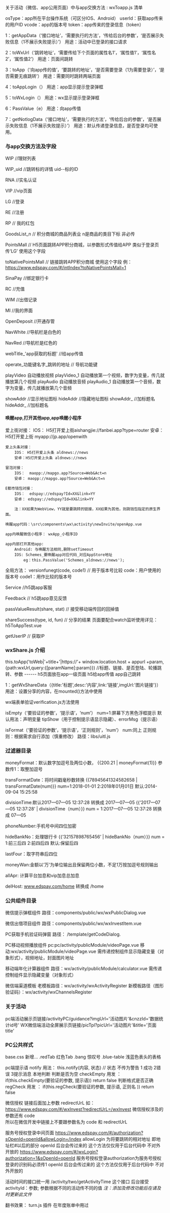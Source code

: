 关于活动（微信、app公用页面）中与app交换方法 :
wxToapp.js 清单

osType：app所在平台操作系统（可区分IOS、Android）
userId：获取app传来的用户ID
vcode：app的版本号
token：app传来的登录信息（token）

1：getAppData（‘接口地址’，‘需要执行的方法’，‘传给后台的参数’，‘是否展示失败信息（1不展示失败提示）’）
	用途：活动中已登录的接口请求  

2：toWxUrl（‘跳转地址’，‘需要传给下个页面的属性名1’，‘属性值1’，‘属性名2’，‘属性值2’）
	用途：页面间跳转 	

3：toApp（‘向app传的值’，‘要跳转的地址’，‘是否需要登录（1为需要登录）’，‘是否需要无痕跳转’）
	用途：需要同时跳转两端页面

4：toAppLogin（）
	用途：app显示提示登录弹框

5：toWxLogin（）
	用途：wx显示提示登录弹框

6：PassValue（e）
	用途：向app传值

7：getNotlogData（‘接口地址’，‘需要执行的方法’，‘传给后台的参数’，‘是否展示失败信息（1不展示失败提示）’）
	用途：默认传递登录信息，是否登录均可使用。


<h3>与app交换方法及字段</h3>

WIP //理财列表

WIP_uid	//跳转标的详情 uid--标的ID

RNA	//实名认证

VIP	//vip页面

LG	//登录

RE	//注册

RP  // 我的红包

GoodsList_n  // 积分商城的商品列表业 n是商品的类目下标 非必传

PointsMall   // H5页面跳转APP积分商城，以参数形式传值给APP  类似于登录页传‘LG’ 使用这个字段

toNativePointsMall  // 链接跳转APP积分商城  使用这个字段 例：https://www.edspay.com/#/intIndex?toNativePointsMall=1 

SinaPay	//绑定银行卡

RC	//充值

WIM	//出借记录

MI	//我的界面

OpenDeposit //开通存管

NavWhite  //导航栏是白色的

NavRed   //导航栏是红色的

webTitle_'app获取的标题'  //给app传值

operate_功能键名字_跳转的地址 // 导航功能键

playVideo 自动播放视频
playVideo_1 自动播放第一个视频，数字为变量，传几就播放第几个视频
playAudio 自动播放音频
playAudio_1 自动播放第一个音频，数字为变量，传几就播放第几个音频

showAddr     //显示地址图标
hideAddr     //隐藏地址图标
showAddr_    //加标题名
hideAddr_    //加标题名

<h4>唤醒app,打开其他app,app唤醒小程序</h4>
	爱上街对接：
		IOS： H5打开爱上街aishangjie://fanbei.app?type=router
		安卓：H5打开爱上街 myapp://jp.app/openwith

	爱上头条对接：
		IOS： H5打开爱上头条 aldnews://news
		安卓：H5打开爱上头条 aldnews://news

	冒泡对接：
		IOS：  maopp://mapgo.app?Source=Web&Act=n
		安卓： maopp://mapgo.app?Source=Web&Act=n

	E都市钱包对接：
		IOS：  edspay://edspay?Id=XX&link=YY
		安卓： edspay://edspay?Id=XX&link=YY 

		注：XX如果为WebView，YY就是要跳转的链接，XX如果为其他，则跳钱包指定的原生界面。
	
	唤醒app代码：\src\components\wx\activity\newInvite/openApp.vue

	app内唤醒微信小程序： wxApp_小程序ID

	app内部打开其他app:
		Android: 与唤醒方法相同,删除setTimeout
		IOS: Schemes_要唤醒app对应代码_对应AppStore地址
			eg：this.PassValue('Schemes_aldnews://news');

全局方法：
versionfunegt(code, code1)  // 用于版本号比较 code：用户使用的版本号 code1：用作比较的版本号


Service //h5跳app客服

Feedback  // h5跳app意见反馈

passValueResult(share, stat)  // 接受移动端传回的回掉值

shareSuccess(type, id, fun)  // 分享的结果 页面要配合watch监听使用详见：h5ToAppTest.vue

getUserIP // 获取IP

<h3>wxShare.js 介绍</h3>

this.toApp('toWeb|'+title+'|https://'+ window.location.host + appurl +param,{path:wxUrl,query:{[paramName]:param}}) 
//标题、链接、是否登陆、轮播跳转、参数 ------ h5页面放在app一级页面  h5给app传值 app自己跳转

1：getWxShareData（{title:'标题',desc:'内容',link:'链接',imgUrl:'图片链接'}）
	用途：设置分享的内容，在mounted()方法中使用



wx端表单验证verification.js方法使用

isEmpty（‘要验证的参数’，‘提示语’，‘num’）
	num=1:屏幕下方黑色浮框提示
		默认用法：声明变量 tipShow（用于控制提示语显示隐藏）、errorMsg（提示语）

isFormat（‘要验证的参数’，‘提示语’，‘正则规则’，‘num’）
	num:同上
	正则规则：根据需求自行添加（慎重修改）
		路径：libs/uitl.js




<h3>过滤器目录</h3>

moneyFormat：默认数字加逗号及两位小数，
{{200.21 | moneyFormat(1)}} 参数传1：取整加逗号

transFormatDate：将时间戳毫秒数转换
{{78945641324582658 | transFormatDate(num)}}
num=1:2018-01-01
	2:2018年01月01日
	默认:2014-09-04 15:25:58

divisionTime:默认2017—07—05 12:37:28 转换成 2017—07—05
{{‘2017—07—05 12:37:28’ | divisionTime（num）}}
num = 1:2017—07—05 12:37:28 转换成 07—05


phoneNumber:手机号中间四位加密

hideBankNo：处理银行卡
{{‘32157898765456’ | hideBankNo（num）}}
num = 1:前三后四
	  2:前四后四
	  默认:保留后四

lastFour：取字符串后四位

moneyWan:金额以‘万’为单位输出且保留两位小数，不足1万按加逗号规则输出

allApr: 计算平台加息和vip加息总加息

delHost: www.edspay.com/home 转换成 /home



<h3>公共组件目录</h3>

微信提示弹框组件
路径：components/public/wx/wxPublicDialog.vue

微信出借项目组件
路径：components/public/wx/wxInvestItem.vue

PC获取手机验证码弹窗
路径： /template/getCodeDialog.

PC移动视频播放组件
pc:pc/activity/publicModule/videoPage.vue
移动:wx/activity/publicModule/videoPage.vue
需传递控制组件显示隐藏变量（对象形式），视频地址，封面图片地址

移动端年化计算器组件
路径：wx/activity/publicModule/calculator.vue
需传递控制组件显示隐藏变量（对象形式）

微信端渠道模板
老模板路径：wx/activity/wxActivityRegister
新模板路径（图形验证码）：wx/activity/wxChannelsRegister


<h3>关于活动</h3>
pc端活动展示页链接/activityPC/guidance?imgUrl='活动图片'&cnzzId='数据统计id号'
WX微信端活动全屏展示页链接/picTpl?picUrl='活动图片'&title='页面title'





<h3>PC公共样式</h3>
	base.css 
	新增...
	.redTab 红色Tab
	.bang 惊叹号
	.blue-table 浅蓝色表头的表格


pc端提示语  notify  用法： this.notify(内容, 状态)  // 状态  不传为警告 1 成功 2错误 3提示消息
本地判断  判断是否为空 checkEmpty 用发 ： if(this.checkEmpty(要验证的参数, 提示语)) return false
判断格式是否正确 regCheck 用发 ： if(this.regCheck(要验证的参数, 提示语, 正则名 )) return false

微信授权
链接后面加上参数 redirectUrL 如：https://www.edspay.com/#/wxInvest?redirectUrL=/wxInvest
微信授权涉及的参数还有 code  
所以在微信开发中链接上不要跟参数名为 code 和 redirectUrL

服务号授权登录中间页面  https://www.edspay.com/#/authorization?sOpenId=openId&allowLogin=/index  allowLogin 为将要跳转的相对地址 即地址栏#以后的部分  openId 后台会传过来的   这个方法仅仅用于后台代码中 不对外开放的
https://www.edspay.com/#/wxLogin?authorization=1&sOpenId=openId  服务号授权登录authorization为服务号授权登录的识别码必须传1 openId 后台会传过来的  这个方法仅仅用于后台代码中 不对外开放的

活动时间的接口统一用 /activity/two/getActivityTime 这个接口   后台接受 activityId：参数;  参数根据不同的活动传不同的值
<em>注：添加及修改功能后在请及时更新此文件</em>

翻书效果： turn.js 插件 在年度账单中用过
